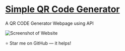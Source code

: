 # <a href="https://vinodjangid07.github.io/Social-App" target="_blank">Simple QR Code Generator</a>
<p align="justify">A QR CODE Generator Webpage using API</p>



 
![Screenshot of Website](http)

:star: Star me on GitHub — it helps!

